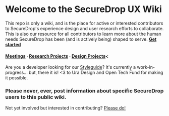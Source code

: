 # Welcome to the SecureDrop UX Wiki 

This repo is only a wiki, and is the place for active or interested contributors to SecureDrop's experience design and user research efforts to collaborate. This is also our resource for all contributors to learn more about the human needs SecureDrop has been (and is actively being) shaped to serve. [**Get started**](https://github.com/freedomofpress/securedrop-ux/wiki)

#### [Meetings](https://github.com/freedomofpress/securedrop-ux/wiki/Meetings)  ·  [Research Projects](https://github.com/freedomofpress/securedrop-ux/wiki#user-research)  ·  [Design Projects](https://github.com/freedomofpress/securedrop-ux/wiki#experience-design)<

Are you a developer looking for our [Styleguide](https://uracreative.github.io/securedrop-styleguide/)? It's currently a work-in-progress... but, there it is! <3 to Ura Design and Open Tech Fund for making it possible.

### Please never, ever, post information about specific SecureDrop users to this public wiki.
  
Not yet involved but interested in contributing? [Please do!](https://github.com/freedomofpress/securedrop-ux/wiki/Volunteer-Survey)
